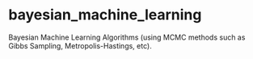 # bayesian_machine_learning
Bayesian Machine Learning Algorithms (using MCMC methods such as Gibbs Sampling, Metropolis-Hastings, etc).
